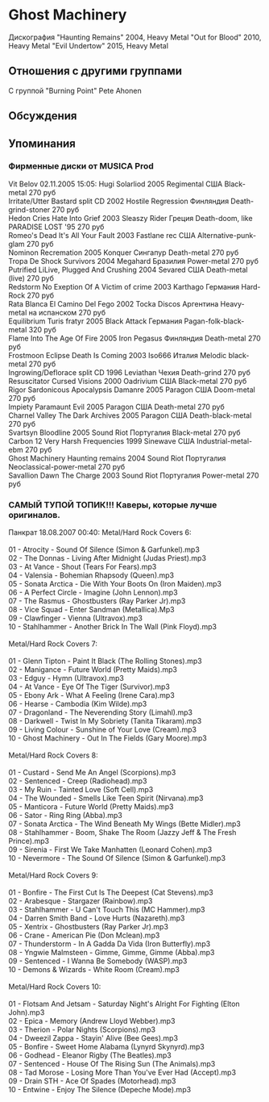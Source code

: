 # Ghost Machinery

Дискография
"Haunting Remains" 2004, Heavy Metal
"Out for Blood" 2010, Heavy Metal
"Evil Undertow" 2015, Heavy Metal

## Отношения с другими группами

C группой "Burning Point" Pete Ahonen

## Обсуждения


## Упоминания

### Фирменные диски от MUSICA Prod

Vit Belov 02.11.2005 15:05:
Hugi	Solarliod	2005	Regimental	США	Black-metal	270 руб<BR>Irritate/Utter Bastard	split CD	2002	Hostile Regression	Финляндия	Death-grind-stoner	270 руб<BR>Hedon Cries	Hate Into Grief	2003	Sleaszy Rider	Греция	Death-doom, like PARADISE LOST '95	270 руб<BR>Romeo's Dead	It's All Your Fault	2003	Fastlane rec	США	Alternative-punk-glam	270 руб<BR>Nominon	Recremation	2005	Konquer	Сингапур	Death-metal	270 руб<BR>Tropa De Shock	Survivors	2004	Megahard	Бразилия	Power-metal	270 руб<BR>Putrified	LiLive, Plugged And Crushing	2004	Sevared	США	Death-metal (live)	270 руб<BR>Redstorm	No Exeption Of A Victim of crime	2003	Karthago	Германия	Hard-Rock	270 руб<BR>Rata Blanca	El Camino Del Fego	2002	Tocka Discos	Аргентина	Heavy-metal на испанском	270 руб<BR>Equilibrium	Turis fratyr	2005	Black Attack	Германия	Pagan-folk-black-metal	320 руб<BR>Flame	Into The Age Of Fire	2005	Iron Pegasus	Финляндия	Death-metal	270 руб<BR>Frostmoon Eclipse	Death Is Coming	2003	Iso666	Италия	Melodic black-metal	270 руб<BR>Ingrowing/Deflorace	split CD	1996	Leviathan	Чехия	Death-grind	270 руб<BR>Resuscitator	Cursed Visions	2000	Oadrivium	США	Black-metal	270 руб<BR>Rigor Sardonicous	Apocalypsis Damanre	2005	Paragon	США	Doom-metal	270 руб<BR>Impiety	Paramaunt Evil	2005	Paragon	США	Death-metal	270 руб<BR>Charnel Valley	The Dark Archives	2005	Paragon	США	Death-black-metal	270 руб<BR>Svartsyn	Bloodline	2005	Sound Riot	Португалия	Black-metal	270 руб<BR>Carbon 12	Very Harsh Frequencies	1999	Sinewave	США	Industrial-metal-ebm	270 руб<BR>Ghost Machinery	Haunting remains	2004	Sound Riot	Португалия	Neoclassical-power-metal	270 руб<BR>Savallion Dawn	The Charge	2003	Sound Riot	Португалия	Power-metal	270 руб<BR>

### САМЫЙ ТУПОЙ ТОПИК!!! Каверы, которые лучше оригиналов.

Панкрат 18.08.2007 00:40:
Metal/Hard Rock Covers 6:<BR><BR>01 - Atrocity - Sound Of Silence (Simon & Garfunkel).mp3<BR>02 - The Donnas - Living After Midnight (Judas Priest).mp3<BR>03 - At Vance - Shout (Tears For Fears).mp3<BR>04 - Valensia - Bohemian Rhapsody (Queen).mp3<BR>05 - Sonata Arctica - Die With Your Boots On (Iron Maiden).mp3<BR>06 - A Perfect Circle - Imagine (John Lennon).mp3<BR>07 - The Rasmus - Ghostbusters (Ray Parker Jr).mp3<BR>08 - Vice Squad - Enter Sandman (Metallica).Mp3<BR>09 - Clawfinger - Vienna (Ultravox).mp3<BR>10 - Stahlhammer - Another Brick In The Wall (Pink Floyd).mp3<BR><BR>Metal/Hard Rock Covers 7:<BR><BR>01 - Glenn Tipton - Paint It Black (The Rolling Stones).mp3<BR>02 - Manigance - Future World (Pretty Maids).mp3<BR>03 - Edguy - Hymn (Ultravox).mp3<BR>04 - At Vance - Eye Of The Tiger (Survivor).mp3<BR>05 - Ebony Ark - What A Feeling (Irene Cara).mp3<BR>06 - Hearse - Cambodia (Kim Wilde).mp3<BR>07 - Dragonland - The Neverending Story (Limahl).mp3<BR>08 - Darkwell - Twist In My Sobriety (Tanita Tikaram).mp3<BR>09 - Living Colour - Sunshine of Your Love (Cream).mp3<BR>10 - Ghost Machinery - Out In The Fields (Gary Moore).mp3<BR><BR>Metal/Hard Rock Covers 8:<BR><BR>01 - Custard - Send Me An Angel (Scorpions).mp3<BR>02 - Sentenced - Creep (Radiohead).mp3<BR>03 - My Ruin - Tainted Love (Soft Cell).mp3<BR>04 - The Wounded - Smells Like Teen Spirit (Nirvana).mp3<BR>05 - Manticora - Future World (Pretty Maids).mp3<BR>06 - Sator - Ring Ring (Abba).mp3<BR>07 - Sonata Arctica - The Wind Beneath My Wings (Bette Midler).mp3<BR>08 - Stahlhammer - Boom, Shake The Room (Jazzy Jeff & The Fresh Prince).mp3<BR>09 - Sirenia - First We Take Manhatten (Leonard Cohen).mp3<BR>10 - Nevermore - The Sound Of Silence (Simon & Garfunkel).mp3<BR><BR>Metal/Hard Rock Covers 9:<BR><BR>01 - Bonfire - The First Cut Is The Deepest (Cat Stevens).mp3<BR>02 - Arabesque - Stargazer (Rainbow).mp3<BR>03 - Stahlhammer - U Can't Touch This (MC Hammer).mp3<BR>04 - Darren Smith Band - Love Hurts (Nazareth).mp3<BR>05 - Xentrix - Ghostbusters (Ray Parker Jr).mp3<BR>06 - Crane - American Pie (Don Mclean).mp3<BR>07 - Thunderstorm - In A Gadda Da Vida (Iron Butterfly).mp3<BR>08 - Yngwie Malmsteen - Gimme, Gimme, Gimme (Abba).mp3<BR>09 - Sentenced - I Wanna Be Somebody (WASP).mp3<BR>10 - Demons & Wizards - White Room (Cream).mp3<BR><BR>Metal/Hard Rock Covers 10:<BR><BR>01 - Flotsam And Jetsam - Saturday Night's Alright For Fighting (Elton John).mp3<BR>02 - Epica - Memory (Andrew Lloyd Webber).mp3<BR>03 - Therion - Polar Nights (Scorpions).mp3<BR>04 - Dweezil Zappa - Stayin' Alive (Bee Gees).mp3<BR>05 - Bonfire - Sweet Home Alabama (Lynyrd Skynyrd).mp3<BR>06 - Godhead - Eleanor Rigby (The Beatles).mp3<BR>07 - Sentenced - House Of The Rising Sun (The Animals).mp3<BR>08 - Tad Morose - Losing More Than You've Ever Had (Accept).mp3<BR>09 - Drain STH - Ace Of Spades (Motorhead).mp3<BR>10 - Entwine - Enjoy The Silence (Depeche Mode).mp3

